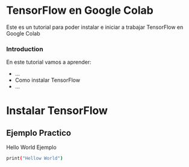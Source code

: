 # TensorFlow en Google Colab
Este es un tutorial para poder instalar e iniciar a trabajar TensorFlow en Google Colab 

### Introduction

En este tutorial vamos a aprender:
- ...
- Como instalar TensorFlow
- ...

# Instalar TensorFlow

## Ejemplo Practico
Hello World Ejemplo
```sh
print("Hellow World")

```
